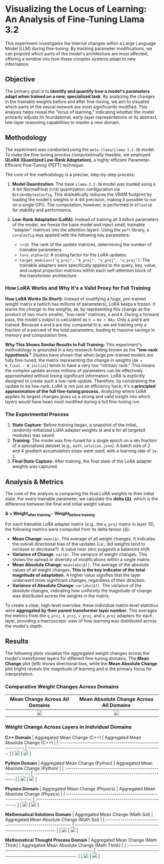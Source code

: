 # Visualizing the Locus of Learning: An Analysis of Fine-Tuning Llama 3.2

This experiment investigates the internal changes within a Large Language Model (LLM) during fine-tuning. By tracking parameter modifications, we can pinpoint which parts of the model's architecture are most affected, offering a window into how these complex systems adapt to new information.

## Objective

The primary goal is to **identify and quantify how a model's parameters adapt when trained on a new, specialized task**. By analyzing the changes in the trainable weights before and after fine-tuning, we aim to visualize which parts of the neural network are most significantly modified. This analysis helps reveal the "locus of learning," indicating whether the model primarily adjusts its foundational, early-layer representations or its abstract, late-layer reasoning capabilities to master a new domain.

## Methodology

The experiment was conducted using the `meta-llama/Llama-3.2-3B` model. To make the fine-tuning process computationally feasible, we employed **QLoRA (Quantized Low-Rank Adaptation)**, a highly efficient Parameter-Efficient Fine-Tuning (PEFT) technique.

The core of the methodology is a precise, step-by-step process:

1.  **Model Quantization**: The base `Llama-3.2-3B` model was loaded using a 4-bit NormalFloat (`nf4`) quantization configuration via `BitsAndBytesConfig`. This dramatically reduces the VRAM footprint by loading the model's weights in 4-bit precision, making it possible to run on a single GPU. The computation, however, is performed in `bfloat16` for stability and performance.

2.  **Low-Rank Adaptation (LoRA)**: Instead of training all 3 billion parameters of the model, we freeze the base model and inject small, trainable "adapter" matrices into the attention layers. Using the `peft` library, a `LoraConfig` was applied with the following key parameters:
    *   `r=16`: The rank of the update matrices, determining the number of trainable parameters.
    *   `lora_alpha=32`: A scaling factor for the LoRA updates.
    *   `target_modules=["q_proj", "k_proj", "v_proj", "o_proj"]`: The trainable adapters were specifically applied to the query, key, value, and output projection matrices within each self-attention block of the transformer architecture.

### How LoRA Works and Why It's a Valid Proxy for Full Training

**How LoRA Works (In Short):** Instead of modifying a huge, pre-trained weight matrix `W` (which has millions of parameters), LoRA keeps `W` frozen. It learns the *change* to the weights, `ΔW`, by representing this change as the product of two much smaller, "low-rank" matrices, `A` and `B`. During a forward pass, the model's output is calculated as `h = Wx + BAx`. Only `A` and `B` are trained. Because `A` and `B` are tiny compared to `W`, we are training only a fraction of a percent of the total parameters, leading to massive savings in memory and computation time.

**Why This Shows Similar Results to Full Training:** This experiment's methodology is grounded in a key research finding known as the **"low-rank hypothesis."** Studies have shown that when large pre-trained models are fully fine-tuned, the matrix representing the change in weights (`ΔW = W_final - W_initial`) tends to have a very low "intrinsic rank." This means the complex update across millions of parameters can be effectively approximated without losing significant information. LoRA is explicitly designed to create such a low-rank update. Therefore, by constraining the update to be low-rank, LoRA is not just an efficiency hack; it's a **principled approximation of the full fine-tuning process.** Analyzing where LoRA applies its largest changes gives us a strong and valid insight into which layers would have been most modified during a full fine-tuning run.

### The Experimental Process

1.  **State Capture**: Before training began, a snapshot of the initial, randomly-initialized LoRA adapter weights (`A` and `B` for all targeted modules) was saved.
2.  **Training**: The model was fine-tuned for a single epoch on a `40%` fraction of a specialized dataset (e.g., `math_solution.json`). A batch size of 2 and 4 gradient accumulation steps were used, with a learning rate of `1e-3`.
3.  **Final State Capture**: After training, the final state of the LoRA adapter weights was captured.

## Analysis & Metrics

The core of the analysis is comparing the final LoRA weights to their initial state. For every trainable parameter, we calculate the **delta (Δ)**, which is the difference between the final and initial weight values:

**Δ = Weight<sub>after training</sub> - Weight<sub>before training</sub>**

For each trainable LoRA adapter matrix (e.g., the `q_proj` matrix in layer 15), the following metrics were computed from its delta tensor (Δ):

*   **Mean Change**: `mean(Δ)`. The average of all weight changes. It indicates the overall directional bias of the updates (i.e., did weights tend to increase or decrease?). A value near zero suggests a balanced shift.
*   **Variance of Change**: `var(Δ)`. The variance of weight changes. This shows the spread or diversity of modifications within a single matrix.
*   **Mean Absolute Change**: `mean(abs(Δ))`. The average of the absolute values of all weight changes. **This is the key indicator of the total magnitude of adaptation.** A higher value signifies that the layer underwent more significant changes, regardless of their direction.
*   **Variance of Absolute Change**: `var(abs(Δ))`. The variance of the absolute changes, indicating how uniformly the magnitude of change was distributed across the weights in the matrix.

To create a clear, high-level overview, these individual matrix-level statistics were **aggregated by their parent transformer layer number**. This averages the metrics from the `q_proj`, `k_proj`, `v_proj`, and `o_proj` adapters for each layer, providing a macroscopic view of how learning was distributed across the model's depth.

## Results

The following plots visualize the aggregated weight changes across the model's transformer layers for different fine-tuning domains. The **Mean Change** plot (left) shows directional bias, while the **Mean Absolute Change** plot (right) reveals the magnitude of learning and is the primary focus for interpretation.

### Comparative Weight Changes Across Domains

| Mean Change Across All Domains                               | Mean Absolute Change Across All Domains                              |
| :-----------------------------------------------------------: | :-------------------------------------------------------------------: |
| ![](all_mean_change.png)                                      | ![](all_abs_mean_change.png)                                          |

### Weight Change Across Layers in Individual Domains

**C++ Domain**
| Aggregated Mean Change (C++)                                  | Aggregated Mean Absolute Change (C++)                                 |
| :-----------------------------------------------------------: | :-------------------------------------------------------------------: |
| ![](cpp_mean.png)                                             | ![](cpp_abs_mean.png)                                                 |

**Python Domain**
| Aggregated Mean Change (Python)                               | Aggregated Mean Absolute Change (Python)                              |
| :-----------------------------------------------------------: | :-------------------------------------------------------------------: |
| ![](python_mean.png)                                          | ![](python_abs_mean.png)                                              |

**Physics Domain**
| Aggregated Mean Change (Physics)                              | Aggregated Mean Absolute Change (Physics)                             |
| :-----------------------------------------------------------: | :-------------------------------------------------------------------: |
| ![](physics_mean.png)                                         | ![](physics_abs_mean.png)                                             |

**Mathematical Solutions Domain**
| Aggregated Mean Change (Math Sol)                             | Aggregated Mean Absolute Change (Math Sol)                            |
| :-----------------------------------------------------------: | :-------------------------------------------------------------------: |
| ![](math_sol_mean.png)                                        | ![](math_sol_abs_mean.png)                                            |

**Mathematical Thought Process Domain**
| Aggregated Mean Change (Math Think)                           | Aggregated Mean Absolute Change (Math Think)                          |
| :-----------------------------------------------------------: | :-------------------------------------------------------------------: |
| ![](math_think_mean.png)                                      | ![](math_think_abs_mean.png)                                          |
